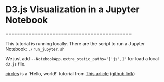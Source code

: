 # D3.js Visualization in a Jupyter Notebook
===========================================

This tutorial is running locally. There are the script to run a Jupyter Notebook:
`./run_jupyter.sh`

We just add `--NotebookApp.extra_static_paths="['js',]"` for load a local `d3.js` file.

[circles](circles) is a 'Hello, world!' tutorial from [This arlicle](https://www.stefaanlippens.net/jupyter-custom-d3-visualization.html) ([github link](https://github.com/soxofaan/jupyter-playground/tree/master/jupyter-custom-d3-visualization))

